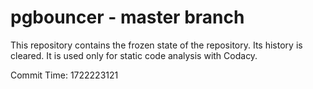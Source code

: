 # pgbouncer - master branch

This repository contains the frozen state of the repository.
Its history is cleared. It is used only for static code
analysis with Codacy.

Commit Time: 1722223121